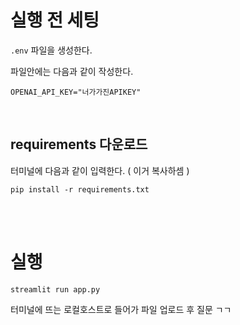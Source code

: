 # 실행 전 세팅

`.env` 파일을 생성한다.   

파일안에는 다음과 같이 작성한다.  

```
OPENAI_API_KEY="너가가진APIKEY"
```

<br>

## requirements 다운로드
터미널에 다음과 같이 입력한다.  ( 이거 복사하셈 )
``` 
pip install -r requirements.txt
```


<br>
<br>


# 실행 
```
streamlit run app.py
```

터미널에 뜨는 로컬호스트로 들어가 파일 업로드 후 질문 ㄱㄱ 